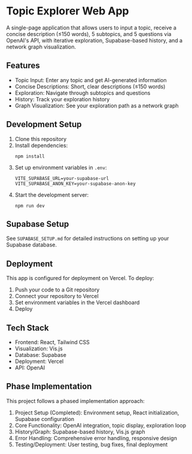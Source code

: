 # Topic Explorer Web App

A single-page application that allows users to input a topic, receive a concise description (≤150 words), 5 subtopics, and 5 questions via OpenAI's API, with iterative exploration, Supabase-based history, and a network graph visualization.

## Features

- Topic Input: Enter any topic and get AI-generated information
- Concise Descriptions: Short, clear descriptions (≤150 words)
- Exploration: Navigate through subtopics and questions
- History: Track your exploration history
- Graph Visualization: See your exploration path as a network graph

## Development Setup

1. Clone this repository
2. Install dependencies:
   ```
   npm install
   ```
3. Set up environment variables in `.env`:
   ```
   VITE_SUPABASE_URL=your-supabase-url
   VITE_SUPABASE_ANON_KEY=your-supabase-anon-key
   ```
4. Start the development server:
   ```
   npm run dev
   ```

## Supabase Setup

See `SUPABASE_SETUP.md` for detailed instructions on setting up your Supabase database.

## Deployment

This app is configured for deployment on Vercel. To deploy:

1. Push your code to a Git repository
2. Connect your repository to Vercel
3. Set environment variables in the Vercel dashboard
4. Deploy

## Tech Stack

- Frontend: React, Tailwind CSS
- Visualization: Vis.js
- Database: Supabase
- Deployment: Vercel
- API: OpenAI

## Phase Implementation

This project follows a phased implementation approach:
1. Project Setup (Completed): Environment setup, React initialization, Supabase configuration
2. Core Functionality: OpenAI integration, topic display, exploration loop
3. History/Graph: Supabase-based history, Vis.js graph
4. Error Handling: Comprehensive error handling, responsive design
5. Testing/Deployment: User testing, bug fixes, final deployment

